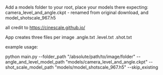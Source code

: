 Add a models folder to your root, place your models there
expecting:
camera_level_and_angle.ckpt - renamed from original download,
and model_shotscale_967.h5

all credit to https://cinescale.github.io/

App creates three files per image
.angle.txt
.level.txt
.shot.txt

example usage:

python main.py --folder_path "/absolute/path/to/image/folder" --angle_and_level_model_path "models/camera_level_and_angle.ckpt" --shot_scale_model_path "models/model_shotscale_967.h5" --skip_existing


